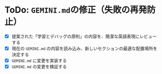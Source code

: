 # ToDo: `GEMINI.md`の修正（失敗の再発防止）

- [x] 提案された「学習とデバッグの原則」の内容を、簡潔な英語表現にレビューする
- [x] 現在の `GEMINI.md` の内容を読み込み、新しいセクションの最適な配置場所を決定する
- [x] `GEMINI.md` に変更を実装する
- [x] `GEMINI.md` の変更を検証する
